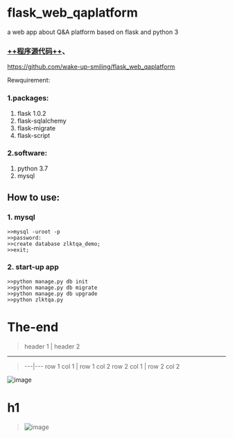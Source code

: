 


# flask_web_qaplatform
a web app about Q&amp;A platform based on flask and python 3

### [++程序源代码++](https://github.com/wake-up-smiling/flask_web_qaplatform)、

https://github.com/wake-up-smiling/flask_web_qaplatform

Rewquirement:

### 1.packages:
1. flask 1.0.2
2. flask-sqlalchemy
3. flask-migrate
4. flask-script
### 2.software:
1. python 3.7
2. mysql


## How to use:
### 1. mysql
```
>>mysql -uroot -p
>>password:
>>create database zlktqa_demo;
>>exit;
```

### 2. start-up app
```
>>python manage.py db init
>>python manage.py db migrate
>>python manage.py db upgrade
>>python zlktqa.py
```

# The-end


> header 1 | header 2

---

> ---|---
> row 1 col 1 | row 1 col 2
> row 2 col 1 | row 2 col 2

![image](http://note.youdao.com/favicon.ico)

# h1
>![image](http://note.youdao.com/favicon.ico)

